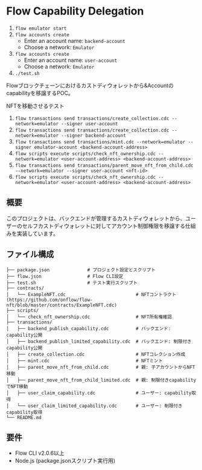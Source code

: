 # Flow Capability Delegation

1. `flow emulator start`
2. `flow accounts create`
    - Enter an account name: `backend-account`
    - Choose a network: `Emulator`
2. `flow accounts create`
    - Enter an account name: `user-account`
    - Choose a network: `Emulator`
3. `./test.sh`

Flowブロックチェーンにおけるカストディウォレットから&Accountのcapabilityを移譲するPOC。

NFTを移動させるテスト

1. `flow transactions send transactions/create_collection.cdc --network=emulator --signer user-account`
2. `flow transactions send transactions/create_collection.cdc --network=emulator --signer backend-account`
3. `flow transactions send transactions/mint.cdc --network=emulator --signer emulator-account <backend-account-address>`
4. `flow scripts execute scripts/check_nft_ownership.cdc --network=emulator <user-account-address> <backend-account-address>`
5. `flow transactions send transactions/parent_move_nft_from_child.cdc --network=emulator --signer user-account <nft-id>`
6. `flow scripts execute scripts/check_nft_ownership.cdc --network=emulator <user-account-address> <backend-account-address>`

## 概要

このプロジェクトは、バックエンドが管理するカストディウォレットから、ユーザーのセルフカストディウォレットに対してアカウント制御権限を移譲する仕組みを実装しています。

## ファイル構成

```
├── package.json              # プロジェクト設定とスクリプト
├── flow.json                 # Flow CLI設定
├── test.sh                   # テスト実行スクリプト
├── contracts/
│   └── ExampleNFT.cdc                          # NFTコントラクト(https://github.com/onflow/flow-nft/blob/master/contracts/ExampleNFT.cdc)
├── scripts/
│   └── check_nft_ownership.cdc                 # NFT所有権確認
├── transactions/
│   ├── backend_publish_capability.cdc          # バックエンド: capability公開
│   ├── backend_publish_limited_capability.cdc  # バックエンド: 制限付きcapability公開
│   ├── create_collection.cdc                   # NFTコレクション作成
│   ├── mint.cdc                                # NFTミント
│   ├── parent_move_nft_from_child.cdc          # 親: 子アカウントからNFT移動
│   ├── parent_move_nft_from_child_limited.cdc  # 親: 制限付きcapabilityでNFT移動
│   ├── user_claim_capability.cdc               # ユーザー: capability取得
│   └── user_claim_limited_capability.cdc       # ユーザー: 制限付きcapability取得
└── README.md
```

## 要件

- Flow CLI v2.0.6以上
- Node.js (package.jsonスクリプト実行用)
